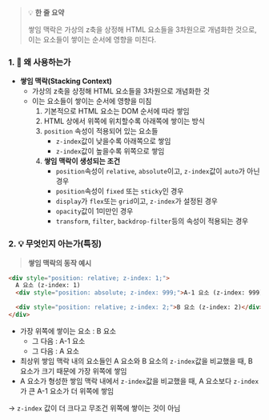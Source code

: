 > 💡 **한 줄 요약**
>
> 쌓임 맥락은 가상의 z축을 상정해 HTML 요소들을 3차원으로 개념화한 것으로, 이는 요소들이 쌓이는 순서에 영향을 미친다.

### 1. 🤔 왜 사용하는가

- **쌓임 맥락(Stacking Context)**
  - 가상의 z축을 상정해 HTML 요소들을 3차원으로 개념화한 것
  - 이는 요소들이 쌓이는 순서에 영향을 미침
    1. 기본적으로 HTML 요소는 DOM 순서에 따라 쌓임
    2. HTML 상에서 위쪽에 위치할수록 아래쪽에 쌓이는 방식
    3. `position` 속성이 적용되어 있는 요소들
       - `z-index`값이 낮을수록 아래쪽으로 쌓임
       - `z-index`값이 높을수록 위쪽으로 쌓임
    4. **쌓임 맥락이 생성되는 조건**
       - `position`속성이 `relative`, `absolute`이고, `z-index`값이 `auto`가 아닌 경우
       - `position`속성이 `fixed` 또는 `sticky`인 경우
       - `display`가 `flex`또는 `grid`이고, `z-index`가 설정된 경우
       - `opacity`값이 1미만인 경우
       - `transform`, `filter`, `backdrop-filter`등의 속성이 적용되는 경우

### 2. 💡 무엇인지 아는가(특징)

> **쌓임 맥락의 동작 예시**

```html
<div style="position: relative; z-index: 1;">
  A 요소 (z-index: 1)
  <div style="position: absolute; z-index: 999;">A-1 요소 (z-index: 999)</div>

  <div style="position: relative; z-index: 2;">B 요소 (z-index: 2)</div>
</div>
```

- 가장 위쪽에 쌓이는 요소 : B 요소
  - 그 다음 : A-1 요소
  - 그 다음 : A 요소
- 최상위 쌓임 맥락 내의 요소들인 A 요소와 B 요소의 `z-index`값을 비교했을 때, B 요소가 크기 때문에 가장 위쪽에 쌓임
- A 요소가 형성한 쌓임 맥락 내에서 `z-index`값을 비교했을 때, A 요소보다 `z-index` 가 큰 A-1 요소가 더 위쪽에 쌓임

-> `z-index` 값이 더 크다고 무조건 위쪽에 쌓이는 것이 아님

